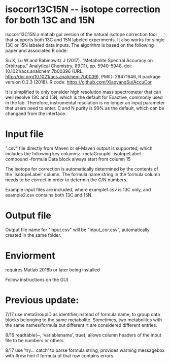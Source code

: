 # isocorr13C15N -- isotope correction for both 13C and 15N

isocorr13C15N a matlab gui version of the natural isotope correction tool that supports both 13C and 15N labeled experiments. It also works for single 13C or 15N labeled data inputs.  The algorithm is based on the following paper and associated R code:

Su X, Lu W and Rabinowitz J (2017). "Metabolite Spectral Accuracy on Orbitraps." Analytical Chemistry, 89(11), pp. 5940-5948. doi: 10.1021/acs.analchem.7b00396 (URL: http://doi.org/10.1021/acs.analchem.7b0039), PMID: 28471646, R package version 0.2.3 (2018).
R code:  https://github.com/XiaoyangSu/AccuCor

It is simplified to only consider high resolution mass spectrometer that can well resolve 13C and 15N, which is the default for Exactive, commonly used in the lab. Therefore, instrumental resolution is no longer an input parameter that users need to enter. C and N purity is 99% as the default, which can be changaed from the interface.

# Input file

 ".csv" file directly from Maven or el-Maven output is supported, which includes the following key columns:
 -metaGroupId
 -isotopeLabel
 -compound
 -formula
 Data block always start from column 15
 
 The isotope for correction is automatically determined by the contents of the 'isotopeLabel' column.
 The formula name string in the formula column needs to be correct in order to determin the C/N numbers.
 
 Example input files are included, where example1.csv is 13C only, and example2.csv contains both 13C and 15N.
 
 # Output file
 
 Output file name for "input.csv" will be "input_cor.csv", automatically created in the same folder.
 
 # Enviorment
  requires Matlab 2018b or later being installed
  
 Follow instructions on the GUI.


 # Previous update:

7/17 use metaGroupID as identifier,instead of formula name, to group data blocks belonging to the same metabolite. Sometimes, two metabolites with the same names/formula but different rt are considered different entries.

8/16 readtable(~, 'variablename', true), allows column headers of the input file to be numbers or others. 

8/17 use 'try... catch' to parse formula string, provides warning messagebox with #row hint if formula of that row contains errors.
 

